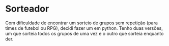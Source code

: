 # Sorteador
Com dificuldade de encontrar um sorteio de grupos sem repetição (para times de futebol ou RPG), decidi fazer um em python.
Tenho duas versões, um que sorteia todos os grupos de uma vez e o outro que sorteia enquanto der.
